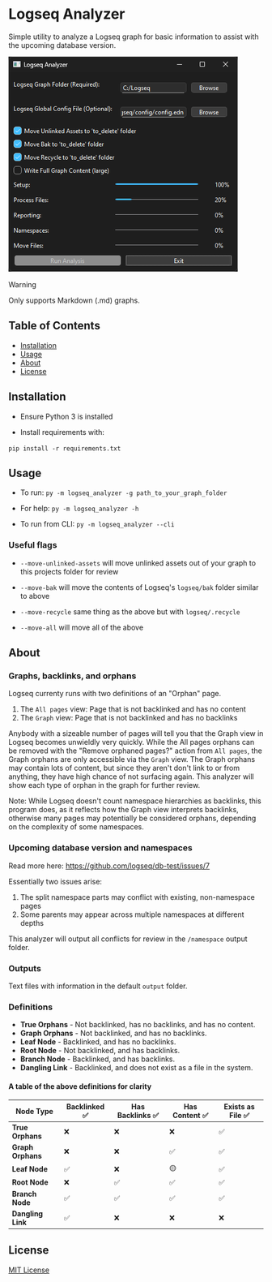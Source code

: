 # Logseq Analyzer

Simple utility to analyze a Logseq graph for basic information to assist with the upcoming database version.

![Logseq Analyzer's GUI](/images/Logseq%20Analyzer%20Main.png)

> [!WARNING]  
> Only supports Markdown (.md) graphs.

## Table of Contents
- [Installation](#installation)
- [Usage](#usage)
- [About](#about)
- [License](#license) 

## Installation 

- Ensure Python 3 is installed

- Install requirements with:

`pip install -r requirements.txt`

## Usage

- To run: `py -m logseq_analyzer -g path_to_your_graph_folder`

- For help: `py -m logseq_analyzer -h`

- To run from CLI: `py -m logseq_analyzer --cli`

### Useful flags

- `--move-unlinked-assets` will move unlinked assets out of your graph to this projects folder for review

- `--move-bak` will move the contents of Logseq's `logseq/bak` folder similar to above

- `--move-recycle` same thing as the above but with `logseq/.recycle`

- `--move-all` will move all of the above

## About

### Graphs, backlinks, and orphans

Logseq currenty runs with two definitions of an "Orphan" page.
1. The `All pages` view: Page that is not backlinked and has no content
2. The `Graph` view: Page that is not backlinked and has no backlinks

Anybody with a sizeable number of pages will tell you that the Graph view in Logseq becomes unwieldly very quickly. While the All pages orphans can be removed with the "Remove orphaned pages?" action from `All pages`, the Graph orphans are only accessible via the `Graph` view. The Graph orphans may contain lots of content, but since they aren't don't link to or from anything, they have high chance of not surfacing again. This analyzer will show each type of orphan in the graph for further review.

Note: While Logseq doesn't count namespace hierarchies as backlinks, this program does, as it reflects how the Graph view interprets backlinks, otherwise many pages may potentially be considered orphans, depending on the complexity of some namespaces.

### Upcoming database version and namespaces

Read more here: https://github.com/logseq/db-test/issues/7

Essentially two issues arise:
1. The split namespace parts may conflict with existing, non-namespace pages
2. Some parents may appear across multiple namespaces at different depths

This analyzer will output all conflicts for review in the `/namespace` output folder.

### Outputs

Text files with information in the default `output` folder.

### Definitions

- **True Orphans** - Not backlinked, has no backlinks, and has no content. 
- **Graph Orphans** - Not backlinked, and has no backlinks.
- **Leaf Node** - Backlinked, and has no backlinks.
- **Root Node** - Not backlinked, and has backlinks.
- **Branch Node** - Backlinked, and has backlinks.
- **Dangling Link** - Backlinked, and does not exist as a file in the system.

#### A table of the above definitions for clarity
| Node Type        | Backlinked ✅ | Has Backlinks ✅ | Has Content ✅ | Exists as File ✅ |
|-----------------|--------------|-----------------|--------------|----------------|
| **True Orphans**  | ❌           | ❌              | ❌           | ✅             |
| **Graph Orphans** | ❌           | ❌              | ✅           | ✅             |
| **Leaf Node**     | ✅           | ❌              | 🟡           | ✅             |
| **Root Node**     | ❌           | ✅              | ✅           | ✅             |
| **Branch Node**   | ✅           | ✅              | ✅           | ✅             |
| **Dangling Link** | ✅           | ❌              | ❌           | ❌             |

## License
[MIT License](LICENSE)
